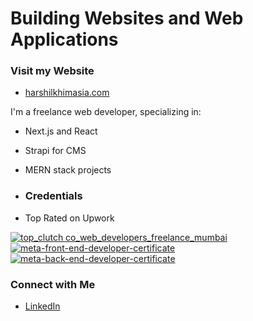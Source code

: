 # Building Websites and Web Applications

### Visit my Website
- [harshilkhimasia.com](https://www.harshilkhimasia.com)

I'm a freelance web developer, specializing in:
- Next.js and React
- Strapi for CMS
- MERN stack projects

- ### Credentials
- Top Rated on Upwork

[![top_clutch co_web_developers_freelance_mumbai](https://github.com/user-attachments/assets/0618a63a-311a-459d-8709-cdd48b67a3f0)](https://shareables.clutch.co/share/badges/2347587/110337?utm_source=clutch_top_company_badge&utm_medium=image_embed) [![meta-front-end-developer-certificate](https://github.com/user-attachments/assets/1c0611fa-ae1f-4fc2-a024-dc84ef4e6fb4)](https://www.credly.com/badges/58e4a29a-3770-4048-8424-68ffdd020e73/public_url) [![meta-back-end-developer-certificate](https://github.com/user-attachments/assets/4a749ab0-ee49-458d-b33d-70b7c9c24569)](https://www.credly.com/badges/58e4a29a-3770-4048-8424-68ffdd020e73/public_url)




### Connect with Me
- [LinkedIn](https://www.linkedin.com/in/harshil-khimasia-714004238/)
